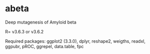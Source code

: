 # abeta
Deep mutagenesis of Amyloid beta

R= v3.6.3 or v3.6.2

Required packages: ggplot2 (3.3.0), dplyr, reshape2, weigths, readxl, ggpubr, pROC, ggrepel, data.table, fpc

